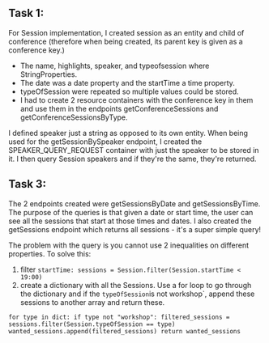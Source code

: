 ## Task 1:
For Session implementation, I created session as an entity and child of conference (therefore when being created, its parent key is given as a conference key.)
* The name, highlights, speaker, and typeofsession where StringProperties.
* The date was a date property and the startTime a time property.
* typeOfSession were repeated so multiple values could be stored.
* I had to create 2 resource containers with the conference key in them and use them in the endpoints getConferenceSessions and getConferenceSessionsByType.

I defined speaker just a string as opposed to its own entity.
When being used for the getSessionBySpeaker endpoint, I created the SPEAKER_QUERY_REQUEST container with just the speaker to be stored in it. I then query Session speakers and if they're the same, they're returned.

## Task 3:
The 2 endpoints created were getSessionsByDate and getSessionsByTime.
The purpose of the queries is that given a date or start time, the user can 
see all the sessions that start at those times and dates.
I also created the getSessions endpoint which returns all sessions - it's a 
super simple query!

The problem with the query is you cannot use 2 inequalities on different properties. 
To solve this:

1. filter `startTime: sessions = Session.filter(Session.startTime < 19:00)`
2. create a dictionary with all the Sessions. Use a for loop to go through the dictionary and if the `typeOfSession`is not workshop`, append these sessions to another array and return these.

`for type in dict:
	if type not "workshop":
		filtered_sessions = sessions.filter(Session.typeOfSession == type)
		wanted_sessions.append(filtered_sessions)
return wanted_sessions`


